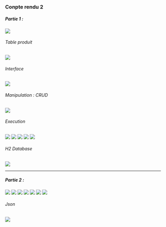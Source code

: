 <h3>Conpte rendu 2</h3>
<h5>Partie 1 :</h5>

<img src="img/cap0.png">

<h6>Table produit </h6>
<img src="img/cap1.png">


<h6>Interface </h6>
<img src="img/cap2.png">

<h6>Manipulation : CRUD </h6>
<img src="img/cap3.png">

<h6>Execution </h6>
<img src="img/exec.png">

<img src="img/cap4Maj.png">
<img src="img/maj.png">

<img src="img/cap5Supp.png">
<img src="img/supp.png">

<h6>H2 Database </h6>
<img src="img/h2.png">


<hr>
<h5>Partie 2 :</h5>
<img src="img/h2p2.png">

<img src="img/P20.png">
<img src="img/P201.png">

<img src="img/P24.png">
<img src="img/p21.png">
<img src="img/p22.png">

<img src="img/P25.png">


<h6>Json </h6>
<img src="img/P2listeP.png">